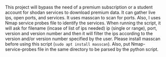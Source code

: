 This project will bypass the need of a premium subscription or a student account for shodan services to download premium data. It can gather live ips, open ports, and services. It uses masscan to scan for ports. Also, I uses Nmap service probes file to identify the services. 
When running the script, it will ask for filename (incase of list of ips needed) ip (single or range), port, version and version number and then it will filter the ips according to the version and/or version number specified by the user. Please install masscan before using this script (`sudo apt install masscan`). Also, put Nmap-service-probes file in the same directory to be parsed by the python script.
